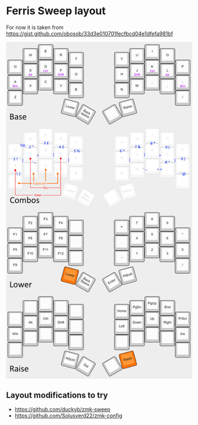 # Ferris Sweep layout

For now it is taken from <https://gist.github.com/obosob/33d3e010701fecfbcd04e1dfefa981bf>

![layout](./layout.png)

## Layout modifications to try

- https://github.com/duckyb/zmk-sweep
- https://github.com/Solusverd22/zmk-config
